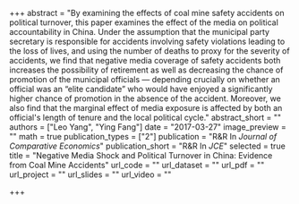 +++
abstract = "By examining the effects of coal mine safety accidents on political turnover, this paper examines the effect of the media on political accountability in China. Under the assumption that the municipal party secretary is responsible for accidents involving safety violations leading to the loss of lives, and using the number of deaths to proxy for the severity of accidents, we find that negative media coverage of safety accidents both increases the possibility of retirement as well as decreasing the chance of promotion of the municipal officials — depending crucially on whether an official was an “elite candidate” who would have enjoyed a significantly higher chance of promotion in the absence of the accident. Moreover, we also find that the marginal effect of media exposure is affected by both  an official's length of tenure and the local political cycle."
abstract_short = ""
authors = ["Leo Yang", "Ying Fang"]
date = "2017-03-27"
image_preview = ""
math = true
publication_types = ["2"]
publication = "R&R In *Journal of Comparative Economics*"
publication_short = "R&R In *JCE*"
selected = true
title = "Negative Media Shock and Political Turnover in China: Evidence from Coal Mine Accidents"
url_code = ""
url_dataset = ""
url_pdf = ""
url_project = ""
url_slides = ""
url_video = ""

+++
